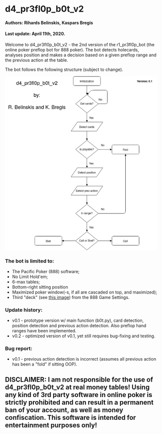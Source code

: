 # d4_pr3fl0p_b0t_v2
#### Authors: Rihards Belinskis, Kaspars Bregis

#### Last update: April 11th, 2020.

Welcome to d4_pr3fl0p_b0t_v2 - the 2nd version of the r1_pr3fl0p_bot (the online poker preflop bot for 888 poker). The bot detects holecards, analyses position and makes a decision based on a given preflop range and the previous action at the table.

The bot follows the following structure (subject to change).

![](/img/flowchart.png?raw=true)

### The bot is limited to:
* The Pacific Poker (888) software;
* No Limit Hold'em;
* 6-max tables;
* Bottom-right sitting position
* Maximized poker window(-s, if all are cascaded on top, and maximized);
* Third "deck" (see [this image](https://github.com/rihardsbelinskis/d4_pr3fl0p_b0t_v2/img/Deck5.png)) from the 888 Game Settings.

### Update history:
* v0.1 - prototype version w/ main function (b0t.py), card detection, position detection and previous action detection. Also preflop hand ranges have been implemented.
* v0.2 - optimized version of v0.1, yet still requires bug-fixing and testing.

### Bug report:
* v0.1 - previous action detection is incorrect (assumes all previous action has been a "fold" if sitting OOP).

## DISCLAIMER: I am not responsible for the use of d4_pr3fl0p_b0t_v2 at real money tables! Using any kind of 3rd party software in online poker is strictly prohibited and can result in a permanent ban of your account, as well as money confiscation. This software is intended for entertainment purposes only!
